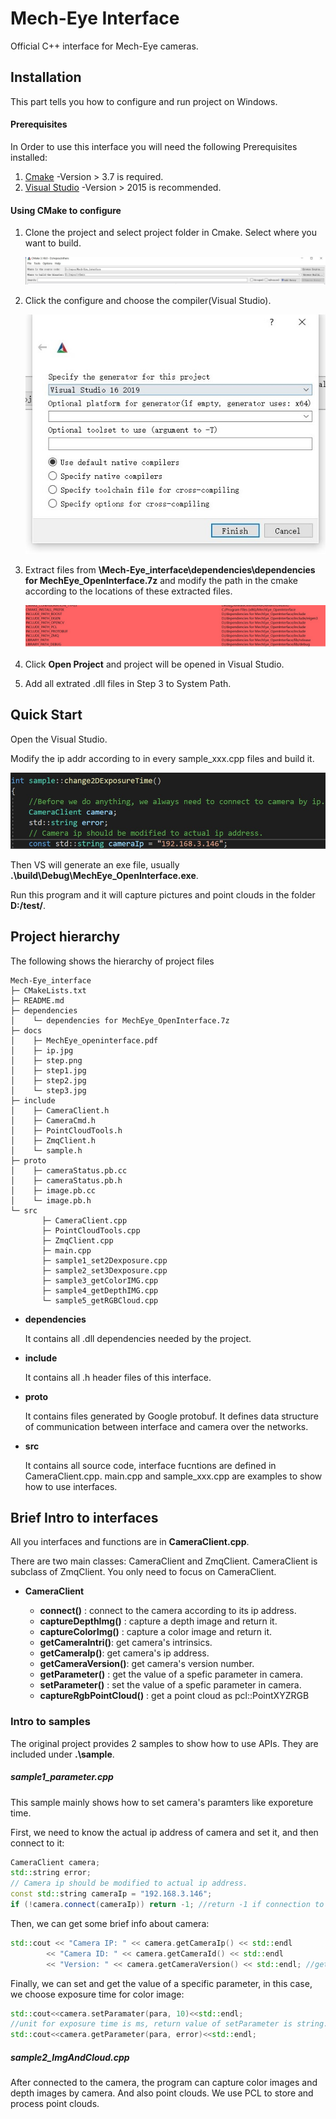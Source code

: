 # Mech-Eye Interface
Official C++ interface for Mech-Eye cameras.

## Installation

This part tells you how to configure and run project on Windows.

#### Prerequisites

In Order to use this interface you will need the following Prerequisites installed:
1. [Cmake](https://cmake.org/) -Version > 3.7 is required.
2. [Visual Studio](https://visualstudio.microsoft.com/) -Version > 2015 is recommended.
#### Using CMake to configure 



1. Clone the project and select project folder in Cmake. Select where you want to build.

   ![step1](./docs/step1.jpg)

2. Click the configure and choose the compiler(Visual Studio).

   ![step2_2](./docs/step2_2.jpg)

3. Extract files from **\Mech-Eye_interface\dependencies\dependencies for MechEye_OpenInterface.7z** and modify the path in the cmake according to the locations of these extracted files.

   ![step3](./docs/step3.jpg)

4. Click **Open Project** and project will be opened in Visual Studio.

5. Add all extrated .dll files in Step 3 to System Path.

## Quick Start

Open the Visual Studio.

Modify the ip addr according to in every sample_xxx.cpp files and build it.

![ip](./docs/ip.jpg)

Then VS will generate an exe file, usually **.\build\Debug\MechEye_OpenInterface.exe**.

Run this program and it will capture pictures and point clouds in the folder **D:/test/**.

## Project hierarchy

The following shows the hierarchy of project files

```
Mech-Eye_interface
├─ CMakeLists.txt
├─ README.md
├─ dependencies
│    └─ dependencies for MechEye_OpenInterface.7z
├─ docs
│    ├─ MechEye_openinterface.pdf
│    ├─ ip.jpg
│    ├─ step.png
│    ├─ step1.jpg
│    ├─ step2.jpg
│    └─ step3.jpg
├─ include
│    ├─ CameraClient.h
│    ├─ CameraCmd.h
│    ├─ PointCloudTools.h
│    ├─ ZmqClient.h
│    └─ sample.h
├─ proto
│    ├─ cameraStatus.pb.cc
│    ├─ cameraStatus.pb.h
│    ├─ image.pb.cc
│    └─ image.pb.h
└─ src
       ├─ CameraClient.cpp
       ├─ PointCloudTools.cpp
       ├─ ZmqClient.cpp
       ├─ main.cpp
       ├─ sample1_set2Dexposure.cpp
       ├─ sample2_set3Dexposure.cpp
       ├─ sample3_getColorIMG.cpp
       ├─ sample4_getDepthIMG.cpp
       └─ sample5_getRGBCloud.cpp
```

* **dependencies**

  It contains all .dll dependencies needed by the project.

* **include**

  It contains all .h header files of this interface.

* **proto**

  It contains files generated by Google protobuf. It defines data structure of communication between interface and camera over the networks.

* **src**

  It contains all source code, interface fucntions are defined in CameraClient.cpp. main.cpp and sample_xxx.cpp  are examples to show how to use interfaces.

## Brief Intro to interfaces

All you interfaces and functions are in  **CameraClient.cpp**.

There are two main classes: CameraClient and ZmqClient. CameraClient is subclass of ZmqClient. You only need to focus on CameraClient.

* **CameraClient**

  * **connect()** : connect to the camera according to its ip address.
  * **captureDepthImg()** : capture a depth image and return it.
  * **captureColorImg()** : capture a color image and return it.
  * **getCameraIntri()**: get camera's intrinsics.
  * **getCameraIp()**: get camera's ip address.
  * **getCameraVersion()**: get camera's version number.
  * **getParameter()** : get the value of a spefic parameter in camera.
  * **setParameter()** : set the value of a spefic parameter in camera.
  * **captureRgbPointCloud()** : get a point cloud as pcl::PointXYZRGB


### Intro to samples

The original project provides 2 samples to show how to use APIs. They are included under **.\sample**.

##### sample1_parameter.cpp

This sample mainly shows how to set camera's paramters like exporeture time.

First, we need to know the actual ip address of camera and set it, and then connect to it:

```c++
CameraClient camera;
std::string error;
// Camera ip should be modified to actual ip address.
const std::string cameraIp = "192.168.3.146";
if (!camera.connect(cameraIp)) return -1; //return -1 if connection to camera fails

```

Then, we can get some brief info about camera:

```c++
std::cout << "Camera IP: " << camera.getCameraIp() << std::endl
		<< "Camera ID: " << camera.getCameraId() << std::endl
		<< "Version: " << camera.getCameraVersion() << std::endl; //get and print some information about camera device
```

Finally, we can set and get the value of a specific parameter, in this case, we choose exposure time for color image:

```c++
std::cout<<camera.setParamater(para, 10)<<std::endl;
//unit for exposure time is ms, return value of setParameter is string.If successful, the return string will be empty, otherwise it prints error message.
std::cout<<camera.getParameter(para, error)<<std::endl;

```

##### sample2_ImgAndCloud.cpp

After connected to the camera, the program can capture color images and depth images by camera. And also point clouds. We use PCL to store and process point clouds.